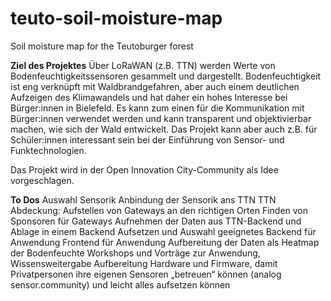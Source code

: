 # teuto-soil-moisture-map
Soil moisture map for the Teutoburger forest

**Ziel des Projektes**
Über LoRaWAN (z.B. TTN) werden Werte von Bodenfeuchtigkeitssensoren gesammelt und dargestellt. Bodenfeuchtigkeit ist eng verknüpft mit Waldbrandgefahren, aber auch einem deutlichen Aufzeigen des Klimawandels und hat daher ein hohes Interesse bei Bürger:innen in Bielefeld. Es kann zum einen für die Kommunikation mit Bürger:innen verwendet werden und kann transparent und objektivierbar machen, wie sich der Wald entwickelt. Das Projekt kann aber auch z.B. für Schüler:innen interessant sein bei der Einführung von Sensor- und Funktechnologien.

Das Projekt wird in der Open Innovation City-Community als Idee vorgeschlagen.

**To Dos**
Auswahl Sensorik
Anbindung der Sensorik ans TTN
TTN Abdeckung: Aufstellen von Gateways an den richtigen Orten
Finden von Sponsoren für Gateways
Aufnehmen der Daten aus TTN-Backend und Ablage in einem Backend
Aufsetzen und Auswahl geeignetes Backend für Anwendung
Frontend für Anwendung
Aufbereitung der Daten als Heatmap der Bodenfeuchte
Workshops und Vorträge zur Anwendung, Wissensweitergabe
Aufbereitung Hardware und Firmware, damit Privatpersonen ihre eigenen Sensoren „betreuen“ können (analog sensor.community) und leicht alles aufsetzen können
